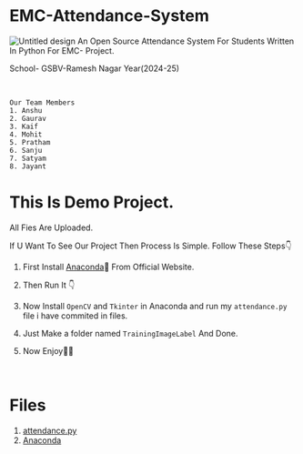 # EMC-Attendance-System
![Untitled design](https://github.com/user-attachments/assets/b316a2f5-d5a2-4f1e-8c2f-2e0750c0ccd7)
An Open Source Attendance System For Students Written In Python For EMC- Project. 
<br>

School- GSBV-Ramesh Nagar
Year(2024-25)<br>  

<br>


```
Our Team Members
1. Anshu 
2. Gaurav 
3. Kaif  
4. Mohit
5. Pratham 
6. Sanju 
7. Satyam
8. Jayant 
```


# This Is Demo Project.

All Fies Are Uploaded.

If U Want To See Our Project Then Process Is Simple.
Follow These Steps👇
<br>
1. First Install [Anaconda](https://www.anaconda.com/download/success)🐍
From Official Website. <br> 

2. Then Run It 👇 

3. Now Install `OpenCV` and `Tkinter` in Anaconda and run my ``attendance.py`` file i have commited in files.
  
4. Just Make a folder named `TrainingImageLabel` 
And Done.
  
5. Now Enjoy🥳🥳

<br>

# Files

1. [attendance.py](https://github.com/mkr-infinity/EMC-Attendance-System/blob/main/attendance.py)
2. [Anaconda](https://www.anaconda.com/download/success)
